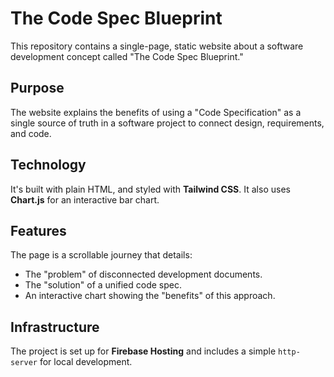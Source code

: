 # The Code Spec Blueprint

This repository contains a single-page, static website about a software development concept called "The Code Spec Blueprint."

## Purpose

The website explains the benefits of using a "Code Specification" as a single source of truth in a software project to connect design, requirements, and code.

## Technology

It's built with plain HTML, and styled with **Tailwind CSS**. It also uses **Chart.js** for an interactive bar chart.

## Features

The page is a scrollable journey that details:
*   The "problem" of disconnected development documents.
*   The "solution" of a unified code spec.
*   An interactive chart showing the "benefits" of this approach.

## Infrastructure

The project is set up for **Firebase Hosting** and includes a simple `http-server` for local development.
